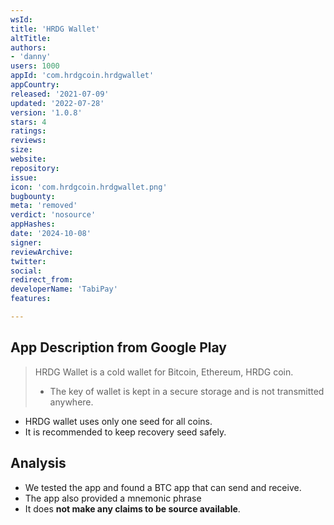 ```yaml
---
wsId: 
title: 'HRDG Wallet'
altTitle: 
authors:
- 'danny'
users: 1000
appId: 'com.hrdgcoin.hrdgwallet'
appCountry: 
released: '2021-07-09'
updated: '2022-07-28'
version: '1.0.8'
stars: 4
ratings: 
reviews: 
size: 
website: 
repository: 
issue: 
icon: 'com.hrdgcoin.hrdgwallet.png'
bugbounty: 
meta: 'removed'
verdict: 'nosource'
appHashes: 
date: '2024-10-08'
signer: 
reviewArchive: 
twitter: 
social: 
redirect_from: 
developerName: 'TabiPay'
features: 

---
```


## App Description from Google Play 

> HRDG Wallet is a cold wallet for Bitcoin, Ethereum, HRDG coin.
> - The key of wallet is kept in a secure storage and is not transmitted anywhere.
- HRDG wallet uses only one seed for all coins.
- It is recommended to keep recovery seed safely.

## Analysis 

- We tested the app and found a BTC app that can send and receive. 
- The app also provided a mnemonic phrase
- It does **not make any claims to be source available**.